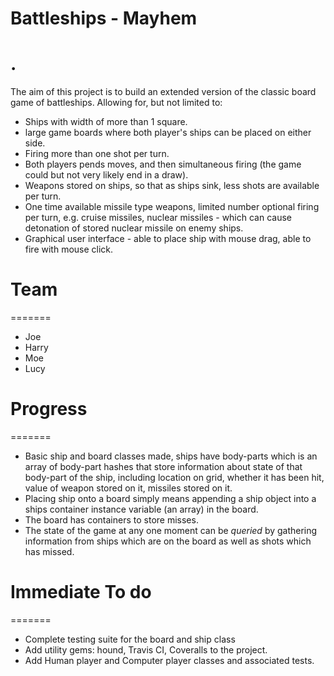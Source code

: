# Battleships - Mayhem

.
=======
The aim of this project is to build an extended version of the classic board game of battleships.  Allowing for, but not limited to:  
* Ships with width of more than 1 square.
* large game boards where both player's ships can be placed on either side.
* Firing more than one shot per turn.
* Both players pends moves, and then simultaneous firing (the game could but not very likely end in a draw).
* Weapons stored on ships, so that as ships sink, less shots are available per turn.
* One time available missile type weapons, limited number optional firing per turn, e.g. cruise missiles, nuclear missiles - which can cause detonation of stored nuclear missile on enemy ships.
* Graphical user interface - able to place ship with mouse drag, able to fire with mouse click.


# Team
=======
* Joe
* Harry
* Moe
* Lucy

# Progress
=======
* Basic ship and board classes made, ships have body-parts which is an array of body-part hashes that store information about state of that body-part of the ship, including location on grid, whether it has been hit, value of weapon stored on it, missiles stored on it.
* Placing ship onto a board simply means appending a ship object into a ships container instance variable (an array) in the board.  
* The board has containers to store misses.
* The state of the game at any one moment can be _queried_ by gathering information from ships which are on the board as well as shots which has missed.

# Immediate To do
=======
* Complete testing suite for the board and ship class
* Add utility gems: hound, Travis CI, Coveralls to the project.
* Add Human player and Computer player classes and associated tests.
